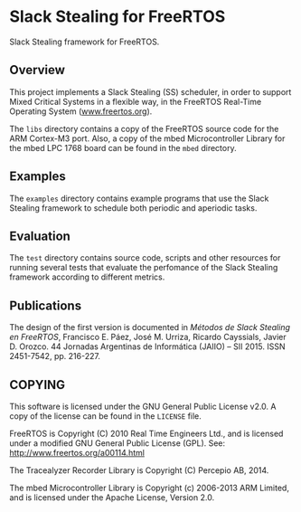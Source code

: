 # Slack Stealing for FreeRTOS
Slack Stealing framework for FreeRTOS.

## Overview
This project implements a Slack Stealing (SS) scheduler, in order to support Mixed Critical Systems in a flexible way, in the FreeRTOS Real-Time Operating System (www.freertos.org).

The `libs` directory contains a copy of the FreeRTOS source code for the ARM Cortex-M3 port. Also, a copy of the mbed Microcontroller Library for the mbed LPC 1768 board can be found in the `mbed` directory.

## Examples
The `examples` directory contains example programs that use the Slack Stealing framework to schedule both periodic and aperiodic tasks.

## Evaluation
The `test` directory contains source code, scripts and other resources for running several tests that evaluate the perfomance of the Slack Stealing framework according to different metrics.

## Publications
The design of the first version is documented in *Métodos de Slack Stealing en FreeRTOS*, Francisco E. Páez, José M. Urriza, Ricardo Cayssials, Javier D. Orozco. 44 Jornadas Argentinas de Informática (JAIIO) – SII 2015. ISSN 2451-7542, pp. 216-227.

## COPYING
This software is licensed under the GNU General Public License v2.0. A copy of the license can be found in the `LICENSE` file.

FreeRTOS is Copyright (C) 2010 Real Time Engineers Ltd., and is licensed under a modified GNU General Public License (GPL). See: http://www.freertos.org/a00114.html

The Tracealyzer Recorder Library is Copyright (C) Percepio AB, 2014.

The mbed Microcontroller Library is Copyright (c) 2006-2013 ARM Limited, and is licensed under the Apache License, Version 2.0.
